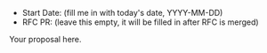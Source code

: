 - Start Date: (fill me in with today's date, YYYY-MM-DD)
- RFC PR: (leave this empty, it will be filled in after RFC is merged)

Your proposal here.